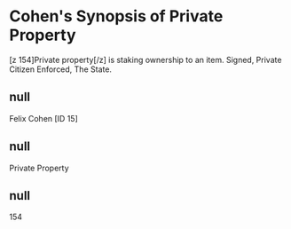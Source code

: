 # Cohen's Synopsis of Private Property

[z 154]Private property[/z] is staking ownership to an item. 
Signed, Private Citizen 
Enforced, The State. 

## null

Felix Cohen [ID 15]

## null

Private Property

## null

154
